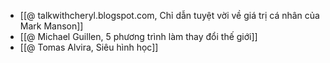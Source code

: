 - [[@ talkwithcheryl.blogspot.com, Chỉ dẫn tuyệt vời về giá trị cá nhân của Mark Manson]]
- [[@ Michael Guillen, 5 phương trình làm thay đổi thế giới]]
- [[@ Tomas Alvira, Siêu hình học]]
